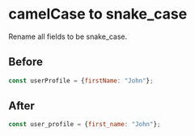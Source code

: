 # camelCase to snake_case

Rename all fields to be snake_case.

## Before

```js
const userProfile = {firstName: "John"};
```

## After

```js
const user_profile = {first_name: "John"};
```
